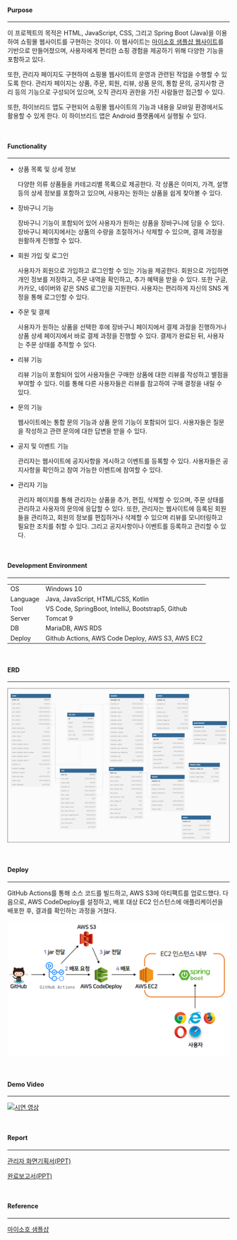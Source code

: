 #### **Purpose**

---

이 프로젝트의 목적은 HTML, JavaScript, CSS, 그리고 Spring Boot (Java)을 이용하여 쇼핑몰 웹사이트를 구현하는 것이다. 이 웹사이트는 [마이소호 샘플샵 웹사이트](https://sohonara.mysoho.com/)를 기반으로 만들어졌으며, 사용자에게 편리한 쇼핑 경험을 제공하기 위해 다양한 기능을 포함하고 있다.

또한, 관리자 페이지도 구현하여 쇼핑몰 웹사이트의 운영과 관련된 작업을 수행할 수 있도록 한다. 관리자 페이지는 상품, 주문, 회원, 리뷰, 상품 문의, 통합 문의, 공지사항 관리 등의 기능으로 구성되어 있으며, 오직 관리자 권한을 가진 사람들만 접근할 수 있다.

또한, 하이브리드 앱도 구현되어 쇼핑몰 웹사이트의 기능과 내용을 모바일 환경에서도 활용할 수 있게 한다. 이 하이브리드 앱은 Android 플랫폼에서 실행될 수 있다.

<br>

#### **Functionality**

---

- 상품 목록 및 상세 정보

  다양한 의류 상품들을 카테고리별 목록으로 제공한다. 각 상품은 이미지, 가격, 설명 등의 상세 정보를 포함하고 있으며, 사용자는 원하는 상품을 쉽게 찾아볼 수 있다.

- 장바구니 기능

  장바구니 기능이 포함되어 있어 사용자가 원하는 상품을 장바구니에 담을 수 있다. 장바구니 페이지에서는 상품의 수량을 조절하거나 삭제할 수 있으며, 결제 과정을 원활하게 진행할 수 있다.

- 회원 가입 및 로그인

  사용자가 회원으로 가입하고 로그인할 수 있는 기능을 제공한다. 회원으로 가입하면 개인 정보를 저장하고, 주문 내역을 확인하고, 추가 혜택을 받을 수 있다. 또한 구글, 카카오, 네이버와 같은 SNS 로그인을 지원한다. 사용자는 편리하게 자신의 SNS 계정을 통해 로그인할 수 있다.

- 주문 및 결제

  사용자가 원하는 상품을 선택한 후에 장바구니 페이지에서 결제 과정을 진행하거나 상품 상세 페이지에서 바로 결제 과정을 진행할 수 있다. 결제가 완료된 뒤, 사용자는 주문 상태를 추적할 수 있다.

- 리뷰 기능

  리뷰 기능이 포함되어 있어 사용자들은 구매한 상품에 대한 리뷰를 작성하고 별점을 부여할 수 있다. 이를 통해 다른 사용자들은 리뷰를 참고하여 구매 결정을 내릴 수 있다.

- 문의 기능

  웹사이트에는 통합 문의 기능과 상품 문의 기능이 포함되어 있다. 사용자들은 질문을 작성하고 관련 문의에 대한 답변을 받을 수 있다.

- 공지 및 이벤트 기능

  관리자는 웹사이트에 공지사항을 게시하고 이벤트를 등록할 수 있다. 사용자들은 공지사항을 확인하고 참여 가능한 이벤트에 참여할 수 있다.

- 관리자 기능

  관리자 페이지를 통해 관리자는 상품을 추가, 편집, 삭제할 수 있으며, 주문 상태를 관리하고 사용자의 문의에 응답할 수 있다. 또한, 관리자는 웹사이트에 등록된 회원들을 관리하고, 회원의 정보를 편집하거나 삭제할 수 있으며 리뷰를 모니터링하고 필요한 조치를 취할 수 있다. 그리고 공지사항이나 이벤트를 등록하고 관리할 수 있다.

<br>

#### **Development Environment**

---

<table>
  <tbody>
    <tr>
      <td>OS</td>
      <td>Windows 10</td>
    </tr>
    <tr>
      <td>Language</td>
      <td>Java, JavaScript, HTML/CSS, Kotlin</td>
    </tr>
    <tr>
      <td>Tool</td>
      <td>VS Code, SpringBoot, IntelliJ, Bootstrap5, Github</td>
    </tr>
    <tr>
      <td>Server</td>
      <td>Tomcat 9</td>
    </tr>
    <tr>
      <td>DB</td>
      <td>MariaDB, AWS RDS</td>
    </tr>
    <tr>
      <td>Deploy</td>
      <td>Github Actions, AWS Code Deploy, AWS S3, AWS EC2</td>
    </tr>
  </tbody>
</table>

<br>

#### **ERD**

---

![Figure1](/README/ERD.png)

<br>

#### **Deploy**

---

GitHub Actions를 통해 소스 코드를 빌드하고, AWS S3에 아티팩트를 업로드했다. 다음으로, AWS CodeDeploy를 설정하고, 배포 대상 EC2 인스턴스에 애플리케이션을 배포한 후, 결과를 확인하는 과정을 거쳤다.

![Figure2](/README/Deploy.PNG)

<br>

#### **Demo Video**

---

[![시연 영상](http://img.youtube.com/vi/A38tptt7irM/0.jpg)](https://www.youtube.com/watch?v=A38tptt7irM)

<br>

#### **Report**

---

[관리자 화면기획서(PPT)](https://github.com/psk910903/Mysoho-Shopping-Mall-Website/blob/main/Docs/UIUX-design-report.pdf)

[완료보고서(PPT)](https://github.com/psk910903/Mysoho-Shopping-Mall-Website/blob/main/Docs/final-report.pdf)

<br>

#### **Reference**

---

[마이소호 샘플샵](https://sohonara.mysoho.com/)
